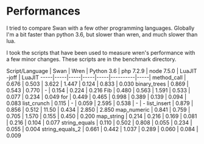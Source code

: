 # Performances
I tried to compare Swan with a few other programming languages. Globally I'm a bit faster than python 3.6, but slower than wren, and much slower than lua.

I took the scripts that have been used to measure wren's performance with a few minor changes. These scripts are in the benchmark directory.

Script/Language | Swan | Wren | Python 3.6 |  php 7.2.9 | node 7.5.0 | LuaJIT -joff | LuaJIT
-----|-----|-----|-----|-----|----------|-----|
method_call | 0.676 | 0.503 | 3.622 | 1.447 | 0.124 | 0.833 | 0.030
binary_trees | 0.869 | 0.543 | 0.770 | - | 0.154  | 0.224 | 0.216
Fib | 0.480 |  0.563 | 1.591 | 0.533 | 0.077 | 0.234 |  0.049
for | 0.449 |  0.465 |  0.998 | 0.389 | 0.139 | 0.094 | 0.083
list_crunch | 0.115 | - | 0.059 | 2.595 | 0.538 | - | - 
list_insert | 0.879 | 0.856 | 0.512 | 11.50 | 0.434 | 2.850 | 2.850
map_numeric | 0.841 | 0.759 | 0.705 | 1.570 | 0.155 | 0.450 | 0.200
map_string | 0.214 | 0.216 | 0.169 | 0.081 | 0.216 | 0.104 | 0.077
string_equals | 0.110 | 0.502 | 0.808 | 0.055 | 0.234 | 0.055 | 0.004
string_equals_2 | 0.661 | 0.442 |  1.037 | 0.289 | 0.060 | 0.084 | 0.009
